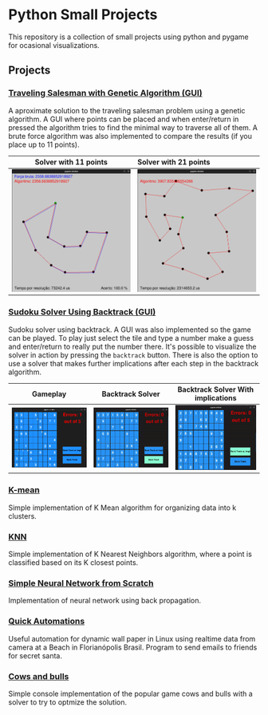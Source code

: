 # Python Small Projects

This repository is a collection of small projects using python and 
pygame for ocasional visualizations.

## Projects

### [Traveling Salesman with Genetic Algorithm (GUI)](Genetic_Algorithm)

A aproximate solution to the traveling salesman problem using a genetic algorithm.
A GUI where points can be placed and when enter/return in pressed the algorithm tries 
to find the minimal way to traverse all of them. A brute force algorithm was also implemented
to compare the results (if you place up to 11 points).

| Solver with 11 points | Solver with 21 points |
|:---------------------:|:----------------------|
|  ![](images/ts1.png)  | ![](images/ts2.png)   |



### [Sudoku Solver Using Backtrack (GUI)](sudoku_backtrack)

Sudoku solver using backtrack. A GUI was also implemented so the game can
be played. To play just select the tile and type a number make a guess and
enter/return to really put the number there. It's possible to visualize the solver in action by pressing
the `backtrack` button. There is also the option to use a solver that makes 
further implications after each step in the backtrack algorithm.

|                        Gameplay                        |        Backtrack Solver         |  Backtrack Solver With implications  |
|:------------------------------------------------------:|:-------------------------------:|:------------------------------------:|
| <img src="images/img.png" alt="drawing" width="600"/>  | ![gif1](images/sudoku_back.gif) | ![gif1](images/sudoku_backwImpl.gif) |


### [K-mean](K-mean)

Simple implementation of K Mean algorithm for organizing data into k 
clusters.

### [KNN](KNN)

Simple implementation of K Nearest Neighbors algorithm, where a point
is classified based on its K closest points.

### [Simple Neural Network from Scratch](NeuralNetwork)

Implementation of neural network using back propagation.

### [Quick Automations](Simple_automations)

Useful automation for dynamic wall paper in Linux using realtime data
from camera at a Beach in Florianópolis Brasil. Program to send emails
to friends for secret santa.

### [Cows and bulls](Cows_and_Bulls)

Simple console implementation of the popular game cows and bulls with a
solver to try to optmize the solution.